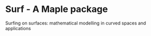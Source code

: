 # Surf - A Maple package 

Surfing on surfaces: mathematical modelling in curved spaces and applications
